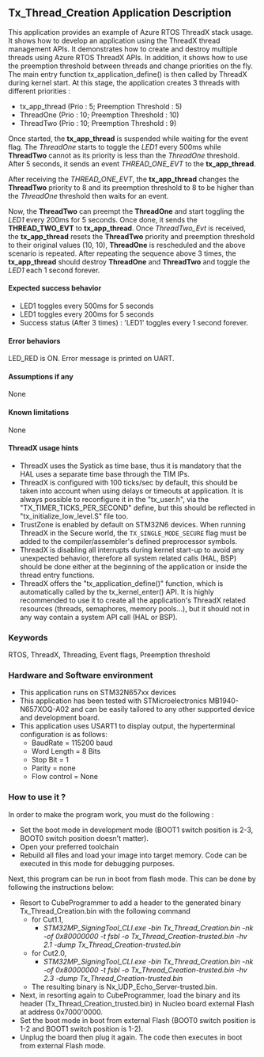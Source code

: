 
## <b>Tx_Thread_Creation Application Description</b>

This application provides an example of Azure RTOS ThreadX stack usage. It shows how to develop an application using the ThreadX thread management APIs.
It demonstrates how to create and destroy multiple threads using Azure RTOS ThreadX APIs. In addition, it shows how to use the preemption threshold between threads and change priorities on the fly.
The main entry function tx_application_define() is then called by ThreadX during kernel start. At this stage, the application creates 3 threads with different priorities :

  - tx_app_thread (Prio : 5; Preemption Threshold : 5)
  - ThreadOne (Prio : 10; Preemption Threshold : 10)
  - ThreadTwo (Prio : 10; Preemption Threshold : 9)

Once started, the <b>tx_app_thread</b> is suspended while waiting for the event flag.
The *ThreadOne* starts to toggle the *LED1* every 500ms while <b>ThreadTwo</b> cannot as its priority is less than the *ThreadOne* threshold.
After 5 seconds, it sends an event *THREAD_ONE_EVT* to the <b>tx_app_thread</b>.

After receiving the *THREAD_ONE_EVT*, the <b>tx_app_thread</b> changes the <b>ThreadTwo</b> priority to 8 and its preemption threshold to 8 to be higher than the *ThreadOne* threshold then waits for an event.

Now, the <b>ThreadTwo</b> can preempt the <b>ThreadOne</b> and start toggling the *LED1* every 200ms for 5 seconds. Once done, it sends the <b>THREAD_TWO_EVT</b> to <b>tx_app_thread</b>.
Once *ThreadTwo_Evt* is received, the <b>tx_app_thread</b> resets the <b>ThreadTwo</b> priority and preemption threshold to their original values (10, 10), <b>ThreadOne</b> is rescheduled and the above scenario is repeated.
After repeating the sequence above 3 times, the <b>tx_app_thread</b> should destroy <b>ThreadOne</b> and <b>ThreadTwo</b> and toggle the *LED1* each 1 second forever.

####  <b>Expected success behavior</b>

  - LED1 toggles every 500ms for 5 seconds
  - LED1 toggles every 200ms for 5 seconds
  - Success status (After 3 times) :  'LED1' toggles every 1 second forever.

#### <b>Error behaviors</b>

LED_RED is ON.
Error message is printed on UART.

#### <b>Assumptions if any</b>
None

#### <b>Known limitations</b>
None

#### <b>ThreadX usage hints</b>

 - ThreadX uses the Systick as time base, thus it is mandatory that the HAL uses a separate time base through the TIM IPs.
 - ThreadX is configured with 100 ticks/sec by default, this should be taken into account when using delays or timeouts at application. It is always possible to reconfigure it in the "tx_user.h", via the "TX_TIMER_TICKS_PER_SECOND" define, but this should be reflected in "tx_initialize_low_level.S" file too.
 - TrustZone is enabled by default on STM32N6 devices. When running ThreadX in the Secure world, the `TX_SINGLE_MODE_SECURE` flag must be added to the compiler/assembler's defined preprocessor symbols.
 - ThreadX is disabling all interrupts during kernel start-up to avoid any unexpected behavior, therefore all system related calls (HAL, BSP) should be done either at the beginning of the application or inside the thread entry functions.
 - ThreadX offers the "tx_application_define()" function, which is automatically called by the tx_kernel_enter() API.
   It is highly recommended to use it to create all the application's ThreadX related resources (threads, semaphores, memory pools...), but it should not in any way contain a system API call (HAL or BSP).

### <b>Keywords</b>

RTOS, ThreadX, Threading, Event flags, Preemption threshold


### <b>Hardware and Software environment</b>

  - This application runs on STM32N657xx devices
  - This application has been tested with STMicroelectronics MB1940-N657XOQ-A02 and can be easily tailored to any other supported device and development board.
  - This application uses USART1 to display output, the hyperterminal configuration is as follows:
      - BaudRate = 115200 baud
      - Word Length = 8 Bits
      - Stop Bit = 1
      - Parity = none
      - Flow control = None

###  <b>How to use it ?</b>

In order to make the program work, you must do the following :

 - Set the boot mode in development mode (BOOT1 switch position is 2-3, BOOT0 switch position doesn't matter).
 - Open your preferred toolchain
 - Rebuild all files and load your image into target memory. Code can be executed in this mode for debugging purposes.

Next, this program can be run in boot from flash mode. This can be done by following the instructions below:

 - Resort to CubeProgrammer to add a header to the generated binary Tx_Thread_Creation.bin with the following command
   - for Cut1.1,
     - *STM32MP_SigningTool_CLI.exe -bin Tx_Thread_Creation.bin -nk -of 0x80000000 -t fsbl -o Tx_Thread_Creation-trusted.bin -hv 2.1 -dump Tx_Thread_Creation-trusted.bin*
   - for Cut2.0, 
      - *STM32MP_SigningTool_CLI.exe -bin Tx_Thread_Creation.bin -nk -of 0x80000000 -t fsbl -o Tx_Thread_Creation-trusted.bin -hv 2.3 -dump Tx_Thread_Creation-trusted.bin*
   - The resulting binary is Nx_UDP_Echo_Server-trusted.bin.          
 - Next, in resorting again to CubeProgrammer, load the binary and its header (Tx_Thread_Creation_trusted.bin) in Nucleo board external Flash at address 0x7000'0000.
 - Set the boot mode in boot from external Flash (BOOT0 switch position is 1-2 and BOOT1 switch position is 1-2).
 - Unplug the board then plug it again. The code then executes in boot from external Flash mode.